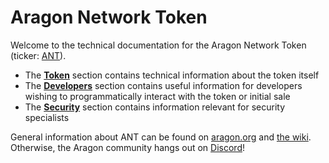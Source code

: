 # Aragon Network Token

Welcome to the technical documentation for the Aragon Network Token (ticker: [ANT](https://coinmarketcap.com/currencies/aragon/)).

- The [**Token**](token/behaviour.md) section contains technical information about the token itself
- The [**Developers**](developers/getting-started.md) section contains useful information for developers wishing to programmatically interact with the token or initial sale
- The [**Security**](security/readme.md) section contains information relevant for security specialists

General information about ANT can be found on [aragon.org](https://aragon.org/token/ant) and [the wiki](https://wiki.aragon.org/network/aragon_network_token/). Otherwise, the Aragon community hangs out on [Discord](https://discord.gg/ruBR6GN)!
